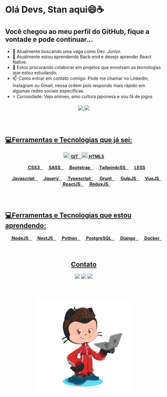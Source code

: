 # Olá Devs, Stan aqui😄☕️
## Você chegou ao meu perfil do GitHub, fique a vontade e pode continuar...

- 🔭 Atualmente buscando uma vaga como Dev. Junior.
- 🌱 Atualmente estou aprendendo Back-end e desejo aprender React Native.
- 👯 Estou procurando colaborar em projetos que envolvam as tecnologias que estou estudando.
- 📫 Como entrar em contato comigo: Pode me chamar no Linkedin, Instagram ou Gmail, nessa ordem pois respondo mais rápido em algumas redes sociais especificas.
- ⚡ Curiosidade: Vejo animes, amo cultura japonesa e sou fã de jogos

  
<div align="center">
  <a href="https://github.com/staanb">
  <img height="180em" src="https://github-readme-stats.vercel.app/api?username=staanb&show_icons=true&theme=dracula&include_all_commits=true&count_private=true"/>
  <img height="180em" src="https://github-readme-stats.vercel.app/api/top-langs/?username=staanb&layout=compact&langs_count=7&theme=dracula"/>
</div>


<br><br>
## 💻Ferramentas e Tecnologias que já sei:
<div align=center>
<img src="https://cdn.jsdelivr.net/gh/devicons/devicon/icons/git/git-original.svg" width="20" height="20"/> <span><b> GIT &nbsp;</b></span>
<img src="https://cdn.jsdelivr.net/gh/devicons/devicon/icons/html5/html5-original.svg" width="20" height="20"/><span><b> HTML5</b></span>
<br/>
<br/>
<img src="https://cdn.jsdelivr.net/gh/devicons/devicon/icons/css3/css3-original.svg" width="15" height="15"/><span><b> CSS3 &nbsp;</b></span>
<img src="https://cdn.jsdelivr.net/gh/devicons/devicon/icons/sass/sass-original.svg" width="15" height="15"/><span><b> SASS &nbsp;</b></span>
<img src="https://cdn.jsdelivr.net/gh/devicons/devicon/icons/bootstrap/bootstrap-original.svg" width="15" height="15"/><span><b> Bootstrap &nbsp;</b></span>
<img src="https://cdn.jsdelivr.net/gh/devicons/devicon/icons/tailwindcss/tailwindcss-plain.svg" width="15" height="15"/><span><b> TailwindcSS &nbsp;</b></span>
<img src="https://cdn.jsdelivr.net/gh/devicons/devicon/icons/less/less-plain-wordmark.svg" width="15" height="15"/><span><b> LESS</b></span>
<br/>
<br/>
<img src="https://cdn.jsdelivr.net/gh/devicons/devicon/icons/javascript/javascript-original.svg" width="15" height="15"/><span><b> Javascript &nbsp;</b></span>
<img src="https://cdn.jsdelivr.net/gh/devicons/devicon/icons/jquery/jquery-original-wordmark.svg" width="15" height="15"/><span><b> Jquery &nbsp;</b></span>
<img src="https://cdn.jsdelivr.net/gh/devicons/devicon/icons/typescript/typescript-original.svg"  width="15" height="15"/><span><b> Typescript &nbsp;</b></span>
<img src="https://cdn.jsdelivr.net/gh/devicons/devicon/icons/grunt/grunt-original.svg" width="15" height="15"/><span><b> Grunt &nbsp;</b></span>
<img src="https://cdn.jsdelivr.net/gh/devicons/devicon/icons/gulp/gulp-plain.svg" width="15" height="15"/><span><b> GulpJS &nbsp;</b></span>
<img src="https://cdn.jsdelivr.net/gh/devicons/devicon/icons/vuejs/vuejs-original.svg" width="15" height="15"/><span><b> VueJS &nbsp;</b></span>
<img src="https://cdn.jsdelivr.net/gh/devicons/devicon/icons/react/react-original.svg" width="15" height="15"/><span><b> ReactJS &nbsp;</b></span>
<img src="https://cdn.jsdelivr.net/gh/devicons/devicon/icons/redux/redux-original.svg" width="15" height="15"/><span><b> ReduxJS &nbsp;</b></span>


</div>

<br><br>

## 💻Ferramentas e Tecnologias que estou aprendendo:
<div align='center'>
<img src="https://cdn.jsdelivr.net/gh/devicons/devicon/icons/nodejs/nodejs-original.svg" width="15" height="15"/><span><b> NodeJS &nbsp;</b></span>
<img src="https://cdn.jsdelivr.net/gh/devicons/devicon/icons/nextjs/nextjs-original.svg"  width="15" height="15"/><span><b> NextJS &nbsp;</b></span>
<img src="https://cdn.jsdelivr.net/gh/devicons/devicon/icons/python/python-original.svg"  width="15" height="15"/><span><b> Python &nbsp;</b></span>
<img src="https://cdn.jsdelivr.net/gh/devicons/devicon/icons/postgresql/postgresql-original.svg" width="15" height="15"/><span><b> PostgreSQL &nbsp;</b></span>
<img src="https://cdn.jsdelivr.net/gh/devicons/devicon/icons/django/django-plain.svg" width="15" height="15"/><span><b> Django &nbsp;</b></span>
<img src="https://cdn.jsdelivr.net/gh/devicons/devicon/icons/docker/docker-original.svg" width="15" height="15"/><span><b> Docker &nbsp;</b></span>  
<div>
<br><br>

## Contato
<div>
<a href="https://www.linkedin.com/in/stanley-brenner-213989184/" target="_blank"><img src="https://img.shields.io/badge/-LinkedIn-%230077B5?style=for-the-badge&logo=linkedin&logoColor=white" target="_blank"></a>  
<a href="https://instagram.com/staanb" target="_blank"><img src="https://img.shields.io/badge/-Instagram-%23E4405F?style=for-the-badge&logo=instagram&logoColor=white" target="_blank"></a>
<a href = "mailto:stanleybrenner@gmail.com"><img src="https://img.shields.io/badge/Gmail-D14836?style=for-the-badge&logo=gmail&logoColor=white" target="_blank"></a>
</div>

<br><br>

<img src="./meu-octocat.png" width="300" height="300">
